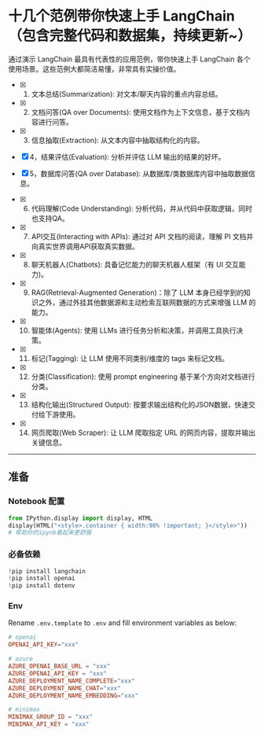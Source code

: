 # 十几个范例带你快速上手 LangChain（包含完整代码和数据集，持续更新~）


通过演示 LangChain 最具有代表性的应用范例，带你快速上手 LangChain 各个使用场景。这些范例大都简洁易懂，非常具有实操价值。

- [x] 1. 文本总结(Summarization): 对文本/聊天内容的重点内容总结。

- [x] 2. 文档问答(QA over Documents): 使用文档作为上下文信息，基于文档内容进行问答。

- [x] 3. 信息抽取(Extraction): 从文本内容中抽取结构化的内容。

- [x] 4，结果评估(Evaluation): 分析并评估 LLM 输出的结果的好坏。

- [x] 5，数据库问答(QA over Database): 从数据库/类数据库内容中抽取数据信息。

- [x] 6. 代码理解(Code Understanding): 分析代码，并从代码中获取逻辑，同时也支持QA。

- [x] 7. API交互(Interacting with APIs): 通过对 API 文档的阅读，理解 PI 文档并向真实世界调用API获取真实数据。

- [x] 8. 聊天机器人(Chatbots): 具备记忆能力的聊天机器人框架（有 UI 交互能力)。

- [x] 9. RAG(Retrieval-Augmented Generation)：除了 LLM 本身已经学到的知识之外，通过外挂其他数据源和主动检索互联网数据的方式来增强 LLM 的能力。

- [x] 10. 智能体(Agents): 使用 LLMs 进行任务分析和决策，并调用工具执行决策。

- [x] 11. 标记(Tagging):  让 LLM 使用不同类别/维度的 tags 来标记文档。

- [x] 12. 分类(Classification): 使用 prompt engineering 基于某个方向对文档进行分类。

- [x] 13. 结构化输出(Structured Output): 按要求输出结构化的JSON数据，快速交付给下游使用。

- [x] 14. 网页爬取(Web Scraper): 让 LLM 爬取指定 URL 的网页内容，提取并输出关键信息。


---

## 准备


### Notebook 配置

```python
from IPython.display import display, HTML
display(HTML("<style>.container { width:90% !important; }</style>"))
# 帮助你的ipynb看起来更舒服
```

### 必备依赖
```python
!pip install langchain
!pip install openai
!pip install dotenv
```

### Env
Rename `.env.template` to `.env` and fill environment variables as below:
```toml
# openai
OPENAI_API_KEY="xxx"

# azure
AZURE_OPENAI_BASE_URL = "xxx"
AZURE_OPENAI_API_KEY = "xxx"
AZURE_DEPLOYMENT_NAME_COMPLETE="xxx"
AZURE_DEPLOYMENT_NAME_CHAT="xxx"
AZURE_DEPLOYMENT_NAME_EMBEDDING="xxx"

# minimax
MINIMAX_GROUP_ID = "xxx"
MINIMAX_API_KEY = "xxx"
```